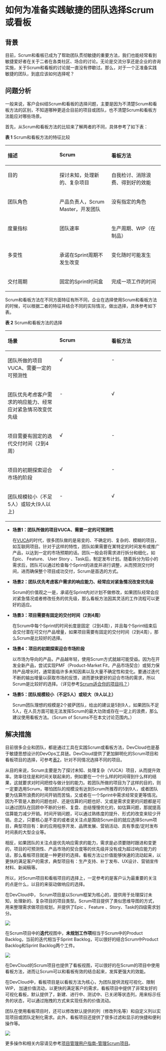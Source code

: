 # 如何为准备实践敏捷的团队选择Scrum或看板<a name="ZH-CN_TOPIC_0224560780"></a>

## 背景<a name="section12861125482018"></a>

目前，Scrum和看板已成为了帮助团队贯彻敏捷的重要方法，我们也能经常看到敏捷爱好者在关于二者在各类社区、场合的讨论。无论是交流分享还是企业的咨询实施，关于Scrum和看板的讨论就一直没有停歇过。那么，对于一个正准备实践敏捷的团队，到底应该如何选择呢？

## 问题分析<a name="section1884314317212"></a>

一般来说，客户会纠结Scrum和看板的选择问题，主要是因为不清楚Scrum和看板方法的区别，不知道哪种更适合目前的项目或团队，也不清楚Scrum和看板方法能应对哪些场景。

首先，从Scrum和看板方法的比较来了解两者的不同，具体参考了如下表：

**表 1**  Scrum和看板方法的特征比较

<a name="table310585111819"></a>
<table><thead align="left"><tr id="row1015155116187"><th class="cellrowborder" valign="top" width="33.33333333333333%" id="mcps1.2.4.1.1"><p id="p18151751161810"><a name="p18151751161810"></a><a name="p18151751161810"></a><strong id="b515125121818"><a name="b515125121818"></a><a name="b515125121818"></a>描述</strong></p>
</th>
<th class="cellrowborder" valign="top" width="33.33333333333333%" id="mcps1.2.4.1.2"><p id="p3151751121815"><a name="p3151751121815"></a><a name="p3151751121815"></a><strong id="b10151851201814"><a name="b10151851201814"></a><a name="b10151851201814"></a>Scrum</strong></p>
</th>
<th class="cellrowborder" valign="top" width="33.33333333333333%" id="mcps1.2.4.1.3"><p id="p1015155181818"><a name="p1015155181818"></a><a name="p1015155181818"></a><strong id="b515115118182"><a name="b515115118182"></a><a name="b515115118182"></a>看板方法</strong></p>
</th>
</tr>
</thead>
<tbody><tr id="row1151185111180"><td class="cellrowborder" valign="top" width="33.33333333333333%" headers="mcps1.2.4.1.1 "><p id="p10151851131812"><a name="p10151851131812"></a><a name="p10151851131812"></a>目的</p>
</td>
<td class="cellrowborder" valign="top" width="33.33333333333333%" headers="mcps1.2.4.1.2 "><p id="p515155161814"><a name="p515155161814"></a><a name="p515155161814"></a>探讨未知，处理新的、复杂项目</p>
</td>
<td class="cellrowborder" valign="top" width="33.33333333333333%" headers="mcps1.2.4.1.3 "><p id="p10151135119181"><a name="p10151135119181"></a><a name="p10151135119181"></a>自我检讨、消除浪费、得到好的效能</p>
</td>
</tr>
<tr id="row13151135111815"><td class="cellrowborder" valign="top" width="33.33333333333333%" headers="mcps1.2.4.1.1 "><p id="p41511451101812"><a name="p41511451101812"></a><a name="p41511451101812"></a>团队角色</p>
</td>
<td class="cellrowborder" valign="top" width="33.33333333333333%" headers="mcps1.2.4.1.2 "><p id="p715135116189"><a name="p715135116189"></a><a name="p715135116189"></a>产品负责人，Scrum Master，开发团队</p>
</td>
<td class="cellrowborder" valign="top" width="33.33333333333333%" headers="mcps1.2.4.1.3 "><p id="p1151175161815"><a name="p1151175161815"></a><a name="p1151175161815"></a>没有指定的角色</p>
</td>
</tr>
<tr id="row2151155131813"><td class="cellrowborder" valign="top" width="33.33333333333333%" headers="mcps1.2.4.1.1 "><p id="p16151195110188"><a name="p16151195110188"></a><a name="p16151195110188"></a>度量指标</p>
</td>
<td class="cellrowborder" valign="top" width="33.33333333333333%" headers="mcps1.2.4.1.2 "><p id="p015285114186"><a name="p015285114186"></a><a name="p015285114186"></a>团队速率</p>
</td>
<td class="cellrowborder" valign="top" width="33.33333333333333%" headers="mcps1.2.4.1.3 "><p id="p1415265121815"><a name="p1415265121815"></a><a name="p1415265121815"></a>生产周期、WIP（在制品）</p>
</td>
</tr>
<tr id="row51529512187"><td class="cellrowborder" valign="top" width="33.33333333333333%" headers="mcps1.2.4.1.1 "><p id="p12152185171811"><a name="p12152185171811"></a><a name="p12152185171811"></a>多变性</p>
</td>
<td class="cellrowborder" valign="top" width="33.33333333333333%" headers="mcps1.2.4.1.2 "><p id="p0152651181810"><a name="p0152651181810"></a><a name="p0152651181810"></a>承诺在Sprint周期不发生改变</p>
</td>
<td class="cellrowborder" valign="top" width="33.33333333333333%" headers="mcps1.2.4.1.3 "><p id="p111521651171819"><a name="p111521651171819"></a><a name="p111521651171819"></a>变化随时可能发生</p>
</td>
</tr>
<tr id="row1715285141818"><td class="cellrowborder" valign="top" width="33.33333333333333%" headers="mcps1.2.4.1.1 "><p id="p1152175161819"><a name="p1152175161819"></a><a name="p1152175161819"></a>交付周期</p>
</td>
<td class="cellrowborder" valign="top" width="33.33333333333333%" headers="mcps1.2.4.1.2 "><p id="p10152851151818"><a name="p10152851151818"></a><a name="p10152851151818"></a>固定的Sprint时间盒</p>
</td>
<td class="cellrowborder" valign="top" width="33.33333333333333%" headers="mcps1.2.4.1.3 "><p id="p1415235161814"><a name="p1415235161814"></a><a name="p1415235161814"></a>完成一项工作的时间</p>
</td>
</tr>
</tbody>
</table>

Scrum和看板方法在不同方面特征有所不同，企业在选择使用Scrum和看板方法的时候，可以根据二者的特征并结合不同的实际情况，做出选择，具体参考如下表。

**表 2**  Scrum和看板方法的选择

<a name="table18537111117190"></a>
<table><thead align="left"><tr id="row10573191151911"><th class="cellrowborder" valign="top" width="33.33333333333333%" id="mcps1.2.4.1.1"><p id="p135731711131915"><a name="p135731711131915"></a><a name="p135731711131915"></a><strong id="b32961649142419"><a name="b32961649142419"></a><a name="b32961649142419"></a>场景</strong></p>
</th>
<th class="cellrowborder" valign="top" width="33.33333333333333%" id="mcps1.2.4.1.2"><p id="p7573111114196"><a name="p7573111114196"></a><a name="p7573111114196"></a><strong id="b16573191115198"><a name="b16573191115198"></a><a name="b16573191115198"></a>Scrum</strong></p>
</th>
<th class="cellrowborder" valign="top" width="33.33333333333333%" id="mcps1.2.4.1.3"><p id="p1573711201918"><a name="p1573711201918"></a><a name="p1573711201918"></a><strong id="b115732115196"><a name="b115732115196"></a><a name="b115732115196"></a>看板方法</strong></p>
</th>
</tr>
</thead>
<tbody><tr id="row9573611101916"><td class="cellrowborder" valign="top" width="33.33333333333333%" headers="mcps1.2.4.1.1 "><p id="p115731611131918"><a name="p115731611131918"></a><a name="p115731611131918"></a>团队所做的项目VUCA、需要一定的可预测性</p>
</td>
<td class="cellrowborder" valign="top" width="33.33333333333333%" headers="mcps1.2.4.1.2 "><p id="p195731211141917"><a name="p195731211141917"></a><a name="p195731211141917"></a>√</p>
</td>
<td class="cellrowborder" valign="top" width="33.33333333333333%" headers="mcps1.2.4.1.3 "><p id="p25734113193"><a name="p25734113193"></a><a name="p25734113193"></a>-</p>
</td>
</tr>
<tr id="row1573121181919"><td class="cellrowborder" valign="top" width="33.33333333333333%" headers="mcps1.2.4.1.1 "><p id="p3573511161913"><a name="p3573511161913"></a><a name="p3573511161913"></a>团队优先考虑客户需求的响应能力、经常应对紧急情况改变优先级</p>
</td>
<td class="cellrowborder" valign="top" width="33.33333333333333%" headers="mcps1.2.4.1.2 "><p id="p2573411191918"><a name="p2573411191918"></a><a name="p2573411191918"></a>-</p>
</td>
<td class="cellrowborder" valign="top" width="33.33333333333333%" headers="mcps1.2.4.1.3 "><p id="p2573141119195"><a name="p2573141119195"></a><a name="p2573141119195"></a>√</p>
</td>
</tr>
<tr id="row1157351116192"><td class="cellrowborder" valign="top" width="33.33333333333333%" headers="mcps1.2.4.1.1 "><p id="p185731711101914"><a name="p185731711101914"></a><a name="p185731711101914"></a>项目需要有固定的迭代交付时间（2到4周）</p>
</td>
<td class="cellrowborder" valign="top" width="33.33333333333333%" headers="mcps1.2.4.1.2 "><p id="p205731211111916"><a name="p205731211111916"></a><a name="p205731211111916"></a>√</p>
</td>
<td class="cellrowborder" valign="top" width="33.33333333333333%" headers="mcps1.2.4.1.3 "><p id="p957311191913"><a name="p957311191913"></a><a name="p957311191913"></a>-</p>
</td>
</tr>
<tr id="row125731112190"><td class="cellrowborder" valign="top" width="33.33333333333333%" headers="mcps1.2.4.1.1 "><p id="p1157412119199"><a name="p1157412119199"></a><a name="p1157412119199"></a>项目的初期探索迎合市场的阶段</p>
</td>
<td class="cellrowborder" valign="top" width="33.33333333333333%" headers="mcps1.2.4.1.2 "><p id="p157417110191"><a name="p157417110191"></a><a name="p157417110191"></a>√</p>
</td>
<td class="cellrowborder" valign="top" width="33.33333333333333%" headers="mcps1.2.4.1.3 "><p id="p2574811201916"><a name="p2574811201916"></a><a name="p2574811201916"></a>-</p>
</td>
</tr>
<tr id="row2574311111912"><td class="cellrowborder" valign="top" width="33.33333333333333%" headers="mcps1.2.4.1.1 "><p id="p1057411117191"><a name="p1057411117191"></a><a name="p1057411117191"></a>团队规模较小（不足5人）或较大(9人以上)</p>
</td>
<td class="cellrowborder" valign="top" width="33.33333333333333%" headers="mcps1.2.4.1.2 "><p id="p157481171917"><a name="p157481171917"></a><a name="p157481171917"></a>-</p>
</td>
<td class="cellrowborder" valign="top" width="33.33333333333333%" headers="mcps1.2.4.1.3 "><p id="p3574151171920"><a name="p3574151171920"></a><a name="p3574151171920"></a>√</p>
</td>
</tr>
</tbody>
</table>

-   **场景1：团队所做的项目VUCA、需要一定的可预测性**

    在[VUCA](https://zh.wikipedia.org/wiki/VUCA)的时代，很多团队做的是易变的、不确定的、复杂的、模糊的项目，如互联网项目。针对于这样的特性，团队如果需要在某特定的时间发布或推广产品，以达到一定的市场预期的话。团队一般会将需求进行拆分和细化，如Epic、 Feature、 User Story 、Task后，制定发布计划。随着拆分为较小的需求后，团队可以通过检查每个Sprint的进度并进行调整，从而预测交付时间，进而确保整个项目成功交付，Scrum是首选的方式。

-   **场景2：团队优先考虑客户需求的响应能力、经常应对紧急情况改变优先级**

    Scrum的价值观之一是，承诺在Sprint内对计划不做修改，如果团队经常会应对紧急情况或者修改任务的优先级，那么看板方法因其灵活的工作流程可以更好的适应。

-   **场景3：项目需要有固定的交付时间（2到4周）**

    在Scrum中每个Sprint的时间长度是固定（2到4周），并且每个Sprint结束后会交付潜在可交付产品增量，如果项目需要有固定的交付时间（2到4周），那么Scrum是比较好的选择。

-   **场景4：****项目的初期探索迎合市场阶段******

    以市场为导向的产品，产品越年轻，使用Scrum方式就越可能受益。因为在开发全新产品，尝试实现PMF（Product-Market Fit，产品市场契合）或努力保持产品增长时，通常面临许多未知因素以及大量不确定性和变化。要通过迭代不断的输出增量以获取市场的反馈，进而更快更好的迎合市场的需求，所以Scrum是比较好的选择。（详见参考[Scrum适合你的项目吗？](https://www.romanpichler.com/blog/is-scrum-right-for-your-product/)）

-   **场景5：团队规模较小（不足5人）或较大（9人以上）**

    Scrum团队理想的规模是2个披萨团队，给出的建议是5到9人，如果团队不足5人，在人员方面可能无法发挥Scrum的最大功效或存在一定上的浪费，那么建议使用看板方法。（Scrum of Scrums不在本文讨论范围内。）


## 解决措施<a name="section817510752811"></a>

目前很多企业和团队，都是通过工具在实践Scrum或看板方法，DevCloud也是基于敏捷思想设计的DevOps工具链。DevCloud提供了更加鲜明化的Scrum项目和看板项目的选择，可参考[表2](#table18537111117190)，针对不同情况选择不同的项目。

从目的来说，Scrum主要是为了探讨未知、处理复杂（VUCA）项目，从而提升效率。效率往往是和时间关联起来的，例如要在一个什么样的时间得到什么样的结果，这就要求对时间把控与做计划的能力。若团队所做的项目为了这样的目的，则一定要选用Scrum，哪怕团队的规模没有达到Scrum所推荐的5到9人，或者团队要为估算所浪费的时间开销而苦恼，又或者在一个Sprint中需求经常变更等情况。因为不管是人数的问题也好、还是估算的问题也好、又或是需求变更的问题都是可以通过团队在回顾中不断的分析、复盘、总结慢慢优化的，如估算问题，那就提高估算能力减少开销。时间开销问题，可以通过熟练度的提升、形式的改变来较少开销。总之，只要核心是不变的或者说关注点是围绕Scrum目的就应选择Scrum项目，典型项目有：新的应用程序开发、品牌发展、营销活动、具有季度/定时发布时间表的大型企业等。

相反，如果团队的关注点是优先响应需求的能力，需求是必须要随时跟进和变更的，项目的可预测性、产品市场的契合度等的优先级并没有成为超过响应能力的话，那么看板项目就是一种更好的选择。看板方法让价值能够快速的流动起来，以更快的满足客户的需求，典型项目有：生产支持、补丁发布、UX设计、营销宣传材料、新闻稿等。

所以，对Scrum项目和看板项目的选择上，一定参考的是客户认为最重要的关注的点是什么，以目的来驱动做响应的选择。

在DevCloud中， Scrum项目是以Scrum框架为核心的，提供用于处理探讨未知，处理新的、复杂项目的项目类型。Scrum项目提供了类似思维导图的方式，用来整理需求做项目规划，并提供了Epic 、Feature 、Story、Task的四级需求划分。

![](figures/01-Scrum和看板如何选择-01.png)

在Scrum项目中的**迭代**视图中，**未规划工作项**相当于Scrum中的Product Backlog，当前的迭代相当于Sprint Backlog，可以很好的结合Scrum中Product Backlog和Sprint Backlog两个工件。

![](figures/01-Scrum和看板如何选择-02.png)

在DevCloud的Scrum项目也提供了看板视图，可以很好的在Scrum的项目中使用看板方法，进而让Scrum可以和看板有效的结合起来，发挥更强大的效能。

在DevCloud中，看板项目是以看板方法为核心，为团队提供流程可视化、限制WIP， 加速价值流动，以更快的满足客户的需求，看板项目中提供了非常友好的可视化看板，默认提供了，新建、进行中、测试中、已关闭等状态列，用来标示任务的状态，可以通过拖拽的方式来实现任务的价值流动。

团队在使用看板项目时，还可以修改默认提供的列（修改列名等）和自定义列以实现项目或团队定制化需求。此外，看板项目还提供了很多过滤和显示的快捷和便利操作等。

![](figures/01-Scrum和看板如何选择-04.png)

更多操作和相关内容请见参考[项目管理用户指南-管理Scrum项目](https://support.huaweicloud.com/usermanual-projectman/projetcman_ug_0000.html)。

